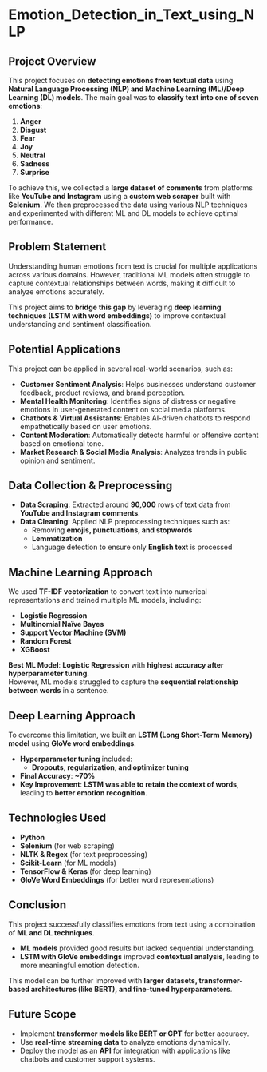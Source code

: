 # Emotion_Detection_in_Text_using_NLP

## **Project Overview**  
This project focuses on **detecting emotions from textual data** using **Natural Language Processing (NLP) and Machine Learning (ML)/Deep Learning (DL) models**. The main goal was to **classify text into one of seven emotions**:  
1. **Anger**  
2. **Disgust**  
3. **Fear**  
4. **Joy**  
5. **Neutral**  
6. **Sadness**  
7. **Surprise**  

To achieve this, we collected a **large dataset of comments** from platforms like **YouTube and Instagram** using a **custom web scraper** built with **Selenium**. We then preprocessed the data using various NLP techniques and experimented with different ML and DL models to achieve optimal performance.  
  
## **Problem Statement**  
Understanding human emotions from text is crucial for multiple applications across various domains. However, traditional ML models often struggle to capture contextual relationships between words, making it difficult to analyze emotions accurately.  

This project aims to **bridge this gap** by leveraging **deep learning techniques (LSTM with word embeddings)** to improve contextual understanding and sentiment classification.  
  
## **Potential Applications**  
This project can be applied in several real-world scenarios, such as:  
- **Customer Sentiment Analysis**: Helps businesses understand customer feedback, product reviews, and brand perception.  
- **Mental Health Monitoring**: Identifies signs of distress or negative emotions in user-generated content on social media platforms.  
- **Chatbots & Virtual Assistants**: Enables AI-driven chatbots to respond empathetically based on user emotions.  
- **Content Moderation**: Automatically detects harmful or offensive content based on emotional tone.  
- **Market Research & Social Media Analysis**: Analyzes trends in public opinion and sentiment.  

## **Data Collection & Preprocessing**  
- **Data Scraping**: Extracted around **90,000** rows of text data from **YouTube and Instagram comments**.  
- **Data Cleaning**: Applied NLP preprocessing techniques such as:  
  - Removing **emojis, punctuations, and stopwords**  
  - **Lemmatization**  
  - Language detection to ensure only **English text** is processed  
  
## **Machine Learning Approach**  
We used **TF-IDF vectorization** to convert text into numerical representations and trained multiple ML models, including:  
- **Logistic Regression**  
- **Multinomial Naïve Bayes**  
- **Support Vector Machine (SVM)**  
- **Random Forest**  
- **XGBoost**  

**Best ML Model**: **Logistic Regression** with **highest accuracy after hyperparameter tuning**.  
However, ML models struggled to capture the **sequential relationship between words** in a sentence.  
  
## **Deep Learning Approach**  
To overcome this limitation, we built an **LSTM (Long Short-Term Memory) model** using **GloVe word embeddings**.  
- **Hyperparameter tuning** included:  
  - **Dropouts, regularization, and optimizer tuning**  
- **Final Accuracy**: **~70%**  
- **Key Improvement**: **LSTM was able to retain the context of words**, leading to **better emotion recognition**.  


## **Technologies Used**  
- **Python**  
- **Selenium** (for web scraping)  
- **NLTK & Regex** (for text preprocessing)  
- **Scikit-Learn** (for ML models)  
- **TensorFlow & Keras** (for deep learning)  
- **GloVe Word Embeddings** (for better word representations)  

## **Conclusion**  
This project successfully classifies emotions from text using a combination of **ML and DL techniques**.  
- **ML models** provided good results but lacked sequential understanding.  
- **LSTM with GloVe embeddings** improved **contextual analysis**, leading to more meaningful emotion detection.  

This model can be further improved with **larger datasets, transformer-based architectures (like BERT), and fine-tuned hyperparameters**.  

## **Future Scope**  
- Implement **transformer models like BERT or GPT** for better accuracy.
- Use **real-time streaming data** to analyze emotions dynamically.
- Deploy the model as an **API** for integration with applications like chatbots and customer support systems.  
